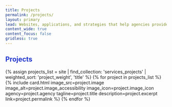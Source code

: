 ```yaml
---
title: Projects
permalink: /projects/
layout: primary
lead: Websites, applications, and strategies that help agencies provide excellent value to the public.
content_wide: true
content_focus: false
gridless: true
---
```

<style>
h2 {
  color:#2337CE;
}
</style>

<section class="nz-section background-gray">
<div class="nz-grid">
    <div class="nz-width-two-thirds">
      <h2 tabindex="0"> Projects </h2>
    </div>
</div>

<div class="nz-grid">
  <section class="nz-section">
    <div class="nz-section-bottom">
      <div class="nz-flex nz-flex-wrap">
        {% assign projects_list = site | find_collection: 'services_projects' | weighted_sort: 'project_weight', 'title' %}
        {% for project in projects_list %}
          {% include card.html
           image_src=project.image
           image_alt=project.image_accessibility
           image_icon=project.image_icon
           agency=project.agency
           tagline=project.title
           description=project.excerpt
           link=project.permalink
          %}
        {% endfor %}
      </div>
    </div>
  </section>
</div>
</section>